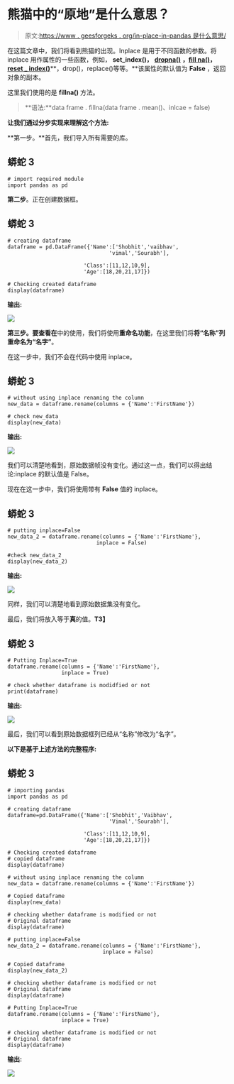 # 熊猫中的“原地”是什么意思？

> 原文:[https://www . geesforgeks . org/in-place-in-pandas 是什么意思/](https://www.geeksforgeeks.org/what-does-inplace-mean-in-pandas/)

在这篇文章中，我们将看到熊猫的出现。Inplace 是用于不同函数的参数。将 inplace 用作属性的一些函数，例如， **set_index()，** [**dropna()**](https://www.geeksforgeeks.org/python-pandas-dataframe-dropna/) **，**[**fill na()**](https://www.geeksforgeeks.org/python-pandas-dataframe-fillna-to-replace-null-values-in-dataframe/)**，**[**reset _ index()**](https://www.geeksforgeeks.org/python-pandas-dataframe-reset_index/)**，drop()，replace()等等。**该属性的默认值为 **False** ，返回对象的副本。

这里我们使用的是 **fillna()** 方法。

> **语法:**data frame . fillna(data frame . mean()、inlcae = false)

**让我们通过分步实现来理解这个方法:**

**第一步。**首先，我们导入所有需要的库。

## 蟒蛇 3

```
# import required module
import pandas as pd
```

**第二步**。正在创建数据框。

## 蟒蛇 3

```
# creating dataframe
dataframe = pd.DataFrame({'Name':['Shobhit','vaibhav',
                                'vimal','Sourabh'],

                        'Class':[11,12,10,9],
                        'Age':[18,20,21,17]})

# Checking created dataframe
display(dataframe)
```

**输出:**

![](img/57480f30d3e3e42ead5ae5bd29a68467.png)

**第三步。**要查看**在**中的使用，我们将使用**重命名功能**，在这里我们将**将“名称”列重命名为“名字”**。

在这一步中，我们不会在代码中使用 inplace。

## 蟒蛇 3

```
# without using inplace renaming the column
new_data = dataframe.rename(columns = {'Name':'FirstName'})

# check new_data
display(new_data)
```

**输出:**

![](img/e1be1b7a45ee3363c3d32f753c3c767f.png)

我们可以清楚地看到，原始数据帧没有变化。通过这一点，我们可以得出结论:inplace 的默认值是 False。

现在在这一步中，我们将使用带有 **False** 值的 inplace。

## 蟒蛇 3

```
# putting inplace=False
new_data_2 = dataframe.rename(columns = {'Name':'FirstName'},
                            inplace = False)

#check new_data_2
display(new_data_2)
```

**输出:**

![](img/0aabff0a1841296e0db42aa12e6e4c03.png)

同样，我们可以清楚地看到原始数据集没有变化。

最后，我们将放入等于**真**的值。**T3】**

## 蟒蛇 3

```
# Putting Inplace=True
dataframe.rename(columns = {'Name':'FirstName'},
                 inplace = True)

# check whether dataframe is modidfied or not
print(dataframe)
```

**输出:**

![](img/7ce1e85ac46a6e7fbef58d6af0b596a5.png)

最后，我们可以看到原始数据框列已经从“名称”修改为“名字”。

**以下是基于上述方法的完整程序:**

## 蟒蛇 3

```
# importing pandas
import pandas as pd

# creating dataframe
dataframe=pd.DataFrame({'Name':['Shobhit','Vaibhav',
                                'Vimal','Sourabh'],

                        'Class':[11,12,10,9],
                        'Age':[18,20,21,17]})

# Checking created dataframe
# copied dataframe
display(dataframe)

# without using inplace renaming the column
new_data = dataframe.rename(columns = {'Name':'FirstName'})

# Copied dataframe
display(new_data)  

# checking whether dataframe is modified or not
# Original dataframe
display(dataframe)

# putting inplace=False
new_data_2 = dataframe.rename(columns = {'Name':'FirstName'},
                              inplace = False)

# Copied dataframe
display(new_data_2)

# checking whether dataframe is modified or not
# Original dataframe
display(dataframe)

# Putting Inplace=True
dataframe.rename(columns = {'Name':'FirstName'},
                 inplace = True)

# checking whether dataframe is modified or not
# Original dataframe
display(dataframe)
```

**输出:**

![](img/13ed19c46799d5c02cf50dd63921ff25.png)